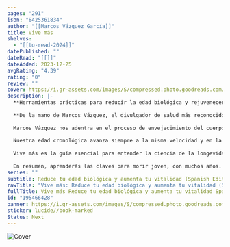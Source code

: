 ```yaml
---
pages: "291"
isbn: "8425361834"
author: "[[Marcos Vázquez García]]"
title: Vive más
shelves:
  - "[[to-read-2024]]"
datePublished: ""
dateRead: "[[]]"
dateAdded: 2023-12-25
avgRating: "4.39"
rating: "0"
review: ""
cover: https://i.gr-assets.com/images/S/compressed.photo.goodreads.com/books/1694941207l/195466428._SY475_.jpg
description: |-
  **Herramientas prácticas para reducir la edad biológica y rejuvenecer.**  
    
  **De la mano de Marcos Vázquez, el divulgador de salud más reconocido en habla hispana, vamos a adentrarnos en el proceso de envejecimiento del cuerpo humano para descubrir qué es y por qué y cómo envejecemos.**  
    
  Marcos Vázquez nos adentra en el proceso de envejecimiento del cuerpo humano para descubrirnos qué es y por qué y cómo envejecemos.  
    
  Nuestra edad cronológica avanza siempre a la misma velocidad y en la misma dirección, pero nuestra edad biológica es mucho más flexible y moldeable; los últimos avances científicos indican que puede incluso REJUVENECER ES POSIBLE.  
    
  Vive más es la guía esencial para entender la ciencia de la longevidad y, sobre todo, para aplicarla de manera personalizada, proporcionando herramientas prácticas para mantener la salud y la vitalidad con el fin de ralentizar el envejecimiento y mejorar la calidad de vida y la apariencia. En ella aprenderás que el ejercicio es el elixir de la juventud, qué alimentos ralentizan el envejecimiento y qué efecto tienen estrategias como el ayuno intermitente. Nos enseña cómo potenciar el sistema inmunitario y optimizar las hormonas sexuales o cuáles son los mejores suplementos para alargar la juventud.  
    
  En resumen, aprenderás las claves para morir joven, con muchos años. Pero Vive más va más allá. La última sección resume las tecnologías emergentes que nos permitirán, en pocas décadas, alargar de manera exponencial nuestra longevidad. El futuro es increíble, y está más cerca de lo que piensas.
series: ""
subtitle: Reduce tu edad biológica y aumenta tu vitalidad (Spanish Edition)
rawTitle: "Vive más: Reduce tu edad biológica y aumenta tu vitalidad (Spanish Edition)"
fullTitle: Vive más Reduce tu edad biológica y aumenta tu vitalidad Spanish Edition
id: "195466428"
banner: https://i.gr-assets.com/images/S/compressed.photo.goodreads.com/books/1694941207l/195466428._SY475_.jpg
sticker: lucide//book-marked
Status: Next
---
```

![Cover](https:&#x2F;&#x2F;i.gr-assets.com&#x2F;images&#x2F;S&#x2F;compressed.photo.goodreads.com&#x2F;books&#x2F;1694941207l&#x2F;195466428._SY475_.jpg)
